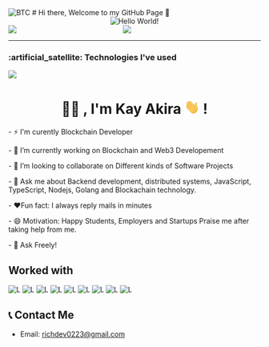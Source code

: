<img src="https://s2.coinmarketcap.com/static/img/coins/64x64/1.png" height="32" width="32" alt="BTC">
# Hi there, Welcome to my GitHub Page 👋

<div style="text-align: center;"> 
  <img width="400" src="https://readme-typing-svg.herokuapp.com?font=JetBrains+Mono&weight=600&size=30&duration=2500&width=535&lines=Blockchain+Development;Web3+Development;Backend+as+a+Service"  alt="Hello World!"/>
</div>

<div style="display: flex;" align="left">
  <img width="345" style="margin-right: 30px;" src="https://github-readme-stats-git-masterrstaa-rickstaa.vercel.app/api/top-langs/?username=monster223223&langs_count=8&layout=compact&theme=vision-friendly-dark&border_radius=7.5" />
  <img width="476" src="https://github-readme-streak-stats.herokuapp.com?user=monster223223&theme=vision-friendly-dark&&border_radius=7.5&date_format=M%20j%5B%2C%20Y%5D" />
</div>

<hr />

<div>
  <h3 align="left">:artificial_satellite: Technologies I've used</h3>
  <div align="left">
    <img src="https://skillicons.dev/icons?i=js,html,css,dart,express,git,java,materialui,flutter,mongodb,nodejs,react,tailwind,vercel,vite,figma,firebase,kotlin" />
  </div>
</div>


<!-- ## About Me😀 -->
<h1 align="center"> 🙏🏻 , I'm Kay Akira <img src="https://raw.githubusercontent.com/ABSphreak/ABSphreak/master/gifs/Hi.gif" width="30px"> ! </h1>
<p>- ⚡  I'm curently Blockchain Developer </p>
<p>- 🔭 I’m currently working on Blockchain and Web3 Developement</p>
<p>- 👯 I’m looking to collaborate on Different kinds of Software Projects</p>
<p>- 💬 Ask me about Backend development, distributed systems, JavaScript, TypeScript, Nodejs, Golang and Blockachain technology.</p>
<p>- ❤Fun fact: I always reply mails in minutes</p>
<p>- 😄 Motivation: Happy Students, Employers and Startups Praise me after taking help from me.</p> 
<p>- 🌱 Ask Freely!</p>

<!-- - 🌱 I’m currently learning u... -->
<!-- - 👯 I’m looking to collaborate on ... -->
<!-- - 🤔 I’m looking for help with ... -->
<!-- - 💬 Ask me about ... -->

## Worked with

![L](https://img.shields.io/badge/Language-C-brightgreen)
![L](https://img.shields.io/badge/Language-C%2B%2B-orange)
![L](https://img.shields.io/badge/Language-C%23-brightgreen)
![L](https://img.shields.io/badge/Language-Python-blue)
![L](https://img.shields.io/badge/Language-Java-red)
![L](https://img.shields.io/badge/Language-Html/Css/Javascript/Typescript-yellow)
![L](https://img.shields.io/badge/Language-Solidity-red)
![L](https://img.shields.io/badge/Language-SQL-blue)
![L](https://img.shields.io/badge/Language-NoSQL-blue)





## 📞 Contact Me 
* Email: richdev0223@gmail.com


